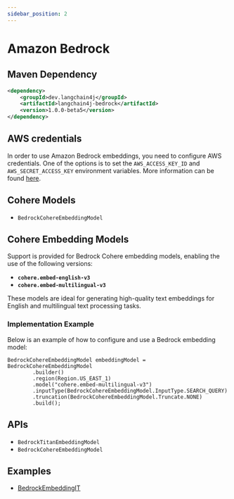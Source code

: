 ```yaml
---
sidebar_position: 2
---
```


# Amazon Bedrock


## Maven Dependency

```xml
<dependency>
    <groupId>dev.langchain4j</groupId>
    <artifactId>langchain4j-bedrock</artifactId>
    <version>1.0.0-beta5</version>
</dependency>
```


## AWS credentials
In order to use Amazon Bedrock embeddings, you need to configure AWS credentials.
One of the options is to set the `AWS_ACCESS_KEY_ID` and `AWS_SECRET_ACCESS_KEY` environment variables.
More information can be found [here](https://docs.aws.amazon.com/bedrock/latest/userguide/security-iam.html).

## Cohere Models
- `BedrockCohereEmbeddingModel`

## Cohere Embedding Models
Support is provided for Bedrock Cohere embedding models, enabling the use of the following versions:

- **`cohere.embed-english-v3`**
- **`cohere.embed-multilingual-v3`**

These models are ideal for generating high-quality text embeddings for English and multilingual text processing tasks.

### Implementation Example

Below is an example of how to configure and use a Bedrock embedding model:

```
BedrockCohereEmbeddingModel embeddingModel = BedrockCohereEmbeddingModel
        .builder()
        .region(Region.US_EAST_1)
        .model("cohere.embed-multilingual-v3")
        .inputType(BedrockCohereEmbeddingModel.InputType.SEARCH_QUERY)
        .truncation(BedrockCohereEmbeddingModel.Truncate.NONE)
        .build();
```

## APIs

- `BedrockTitanEmbeddingModel`
- `BedrockCohereEmbeddingModel`

## Examples

- [BedrockEmbeddingIT](https://github.com/langchain4j/langchain4j/blob/main/langchain4j-bedrock/src/test/java/dev/langchain4j/model/bedrock/BedrockEmbeddingIT.java)
